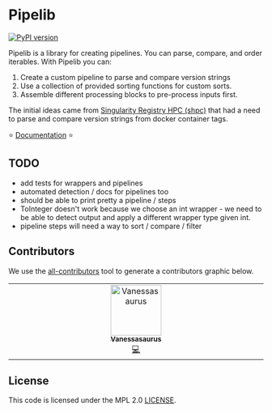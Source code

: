 # Pipelib


[![PyPI version](https://badge.fury.io/py/pipelib.svg)](https://badge.fury.io/py/pipelib)

Pipelib is a library for creating pipelines. You can parse, compare, and order iterables. With Pipelib you can:

1. Create a custom pipeline to parse and compare version strings
2. Use a collection of provided sorting functions for custom sorts.
3. Assemble different processing blocks to pre-process inputs first.

The initial ideas came from [Singularity Registry HPC (shpc)](https://github.com/singularityhub/singularity-hpc/blob/main/shpc/main/container/update/versions.py) that had a need to parse and compare version strings from docker container tags.

⭐️ [Documentation](https://vsoch.github.io/pipelib/) ⭐️


## TODO

 - add tests for wrappers and pipelines
 - automated detection / docs for pipelines too
 - should be able to print pretty a pipeline / steps
 - ToInteger doesn't work because we choose an int wrapper - we need to be able to detect output and apply a different wrapper type given int.
 - pipeline steps will need a way to sort / compare / filter

## Contributors

We use the [all-contributors](https://github.com/all-contributors/all-contributors)
tool to generate a contributors graphic below.

<!-- ALL-CONTRIBUTORS-LIST:START - Do not remove or modify this section -->
<!-- prettier-ignore-start -->
<!-- markdownlint-disable -->
<table>
  <tbody>
    <tr>
      <td align="center" valign="top" width="14.28%"><a href="https://vsoch.github.io"><img src="https://avatars.githubusercontent.com/u/814322?v=4?s=100" width="100px;" alt="Vanessasaurus"/><br /><sub><b>Vanessasaurus</b></sub></a><br /><a href="https://github.com/vsoch/pipelib/commits?author=vsoch" title="Code">💻</a></td>
    </tr>
  </tbody>
</table>

<!-- markdownlint-restore -->
<!-- prettier-ignore-end -->

<!-- ALL-CONTRIBUTORS-LIST:END -->

## License

This code is licensed under the MPL 2.0 [LICENSE](LICENSE).
